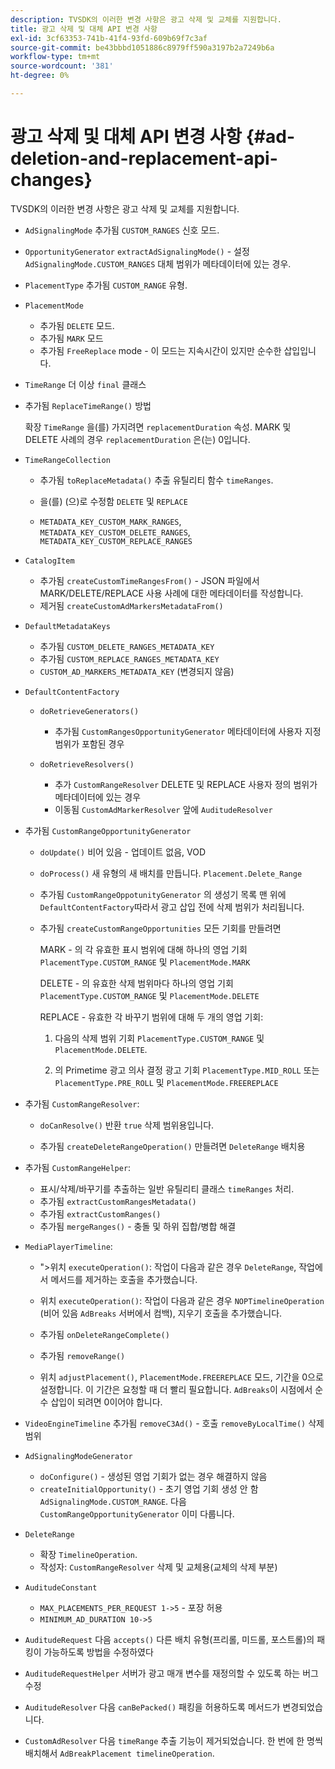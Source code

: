 ```yaml
---
description: TVSDK의 이러한 변경 사항은 광고 삭제 및 교체를 지원합니다.
title: 광고 삭제 및 대체 API 변경 사항
exl-id: 3cf63353-741b-41f4-93fd-609b69f7c3af
source-git-commit: be43bbbd1051886c8979ff590a3197b2a7249b6a
workflow-type: tm+mt
source-wordcount: '381'
ht-degree: 0%

---
```


# 광고 삭제 및 대체 API 변경 사항 {#ad-deletion-and-replacement-api-changes}

TVSDK의 이러한 변경 사항은 광고 삭제 및 교체를 지원합니다.

* `AdSignalingMode` 추가됨 `CUSTOM_RANGES` 신호 모드.

* `OpportunityGenerator`  `extractAdSignalingMode()` - 설정 `AdSignalingMode.CUSTOM_RANGES` 대체 범위가 메타데이터에 있는 경우.

* `PlacementType` 추가됨 `CUSTOM_RANGE` 유형.

* `PlacementMode`

   * 추가됨 `DELETE` 모드.
   * 추가됨 `MARK` 모드
   * 추가됨 `FreeReplace` mode - 이 모드는 지속시간이 있지만 순수한 삽입입니다.

* `TimeRange` 더 이상 `final` 클래스

* 추가됨 `ReplaceTimeRange()` 방법

   확장 `TimeRange` 을(를) 가지려면 `replacementDuration` 속성. MARK 및 DELETE 사례의 경우 `replacementDuration` 은(는) 0입니다.

* `TimeRangeCollection`

   * 추가됨 `toReplaceMetadata()` 추출 유틸리티 함수 `timeRanges`.

   * 을(를) (으)로 수정함 `DELETE` 및 `REPLACE`

   * `METADATA_KEY_CUSTOM_MARK_RANGES`, `METADATA_KEY_CUSTOM_DELETE_RANGES`, `METADATA_KEY_CUSTOM_REPLACE_RANGES`

* `CatalogItem`

   * 추가됨 `createCustomTimeRangesFrom()` - JSON 파일에서 MARK/DELETE/REPLACE 사용 사례에 대한 메타데이터를 작성합니다.
   * 제거됨 `createCustomAdMarkersMetadataFrom()`

* `DefaultMetadataKeys`

   * 추가됨 `CUSTOM_DELETE_RANGES_METADATA_KEY`
   * 추가됨 `CUSTOM_REPLACE_RANGES_METADATA_KEY`
   * `CUSTOM_AD_MARKERS_METADATA_KEY` (변경되지 않음)

* `DefaultContentFactory`

   * `doRetrieveGenerators()`

      * 추가됨 `CustomRangesOpportunityGenerator` 메타데이터에 사용자 지정 범위가 포함된 경우
   * `doRetrieveResolvers()`

      * 추가 `CustomRangeResolver` DELETE 및 REPLACE 사용자 정의 범위가 메타데이터에 있는 경우
      * 이동됨 `CustomAdMarkerResolver` 앞에 `AuditudeResolver`


* 추가됨 `CustomRangeOpportunityGenerator`

   * `doUpdate()` 비어 있음 - 업데이트 없음, VOD
   * `doProcess()` 새 유형의 새 배치를 만듭니다. `Placement.Delete_Range`

   * 추가됨 `CustomRangeOppotunityGenerator` 의 생성기 목록 맨 위에 `DefaultContentFactory`따라서 광고 삽입 전에 삭제 범위가 처리됩니다.

   * 추가됨 `createCustomRangeOpportunities` 모든 기회를 만들려면

      MARK - 의 각 유효한 표시 범위에 대해 하나의 영업 기회 `PlacementType.CUSTOM_RANGE` 및 `PlacementMode.MARK`

      DELETE - 의 유효한 삭제 범위마다 하나의 영업 기회 `PlacementType.CUSTOM_RANGE` 및 `PlacementMode.DELETE`

      REPLACE - 유효한 각 바꾸기 범위에 대해 두 개의 영업 기회:

      1. 다음의 삭제 범위 기회 `PlacementType.CUSTOM_RANGE` 및 `PlacementMode.DELETE`.

      1. 의 Primetime 광고 의사 결정 광고 기회 `PlacementType.MID_ROLL` 또는 `PlacementType.PRE_ROLL` 및 `PlacementMode.FREEREPLACE`

* 추가됨 `CustomRangeResolver`:

   * `doCanResolve()` 반환 `true` 삭제 범위용입니다.

   * 추가됨 `createDeleteRangeOperation()` 만들려면 `DeleteRange` 배치용

* 추가됨 `CustomRangeHelper`:

   * 표시/삭제/바꾸기를 추출하는 일반 유틸리티 클래스 `timeRanges` 처리.
   * 추가됨 `extractCustomRangesMetadata()`
   * 추가됨 `extractCustomRanges()`
   * 추가됨 `mergeRanges()` - 충돌 및 하위 집합/병합 해결

* `MediaPlayerTimeline`:

   * &quot;>위치 `executeOperation()`: 작업이 다음과 같은 경우 `DeleteRange`, 작업에서 메서드를 제거하는 호출을 추가했습니다.

   * 위치 `executeOperation()`: 작업이 다음과 같은 경우 `NOPTimelineOperation` (비어 있음 `AdBreaks` 서버에서 컴백), 지우기 호출을 추가했습니다.

   * 추가됨 `onDeleteRangeComplete()`
   * 추가됨 `removeRange()`
   * 위치 `adjustPlacement()`, `PlacementMode.FREEREPLACE` 모드, 기간을 0으로 설정합니다. 이 기간은 요청할 때 더 빨리 필요합니다. `AdBreaks`이 시점에서 순수 삽입이 되려면 0이어야 합니다.

* `VideoEngineTimeline` 추가됨 `removeC3Ad()` - 호출 `removeByLocalTime()` 삭제 범위

* `AdSignalingModeGenerator`

   * `doConfigure()` - 생성된 영업 기회가 없는 경우 해결하지 않음
   * `createInitialOpportunity()` - 초기 영업 기회 생성 안 함 `AdSignalingMode.CUSTOM_RANGE`. 다음 `CustomRangeOpportunityGenerator` 이미 다룹니다.

* `DeleteRange`

   * 확장 `TimelineOperation`.
   * 작성자: `CustomRangeResolver` 삭제 및 교체용(교체의 삭제 부분)

* `AuditudeConstant`

   * `MAX_PLACEMENTS_PER_REQUEST 1->5` - 포장 허용
   * `MINIMUM_AD_DURATION 10->5`

* `AuditudeRequest` 다음 `accepts()` 다른 배치 유형(프리롤, 미드롤, 포스트롤)의 패킹이 가능하도록 방법을 수정하였다

* `AuditudeRequestHelper` 서버가 광고 매개 변수를 재정의할 수 있도록 하는 버그 수정

* `AuditudeResolver` 다음 `canBePacked()` 패킹을 허용하도록 메서드가 변경되었습니다.

* `CustomAdResolver` 다음 `timeRange` 추출 기능이 제거되었습니다. 한 번에 한 명씩 배치해서 `AdBreakPlacement timelineOperation`.
